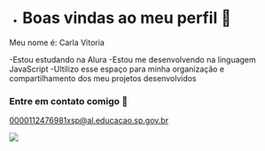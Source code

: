 - # Boas vindas ao meu perfil 💙

Meu nome é: Carla Vitoria

-Estou estudando na Alura
-Estou me desenvolvendo na linguagem JavaScript
-Ultilizo esse espaço para minha organização e compartilhamento dos meu projetos desenvolvidos

### Entre em contato comigo 📧

0000112476981xsp@al.educacao.sp.gov.br

![](https://media1.tenor.com/m/O0L78rE1EZQAAAAd/milk-and-mocha-cute.gif)

